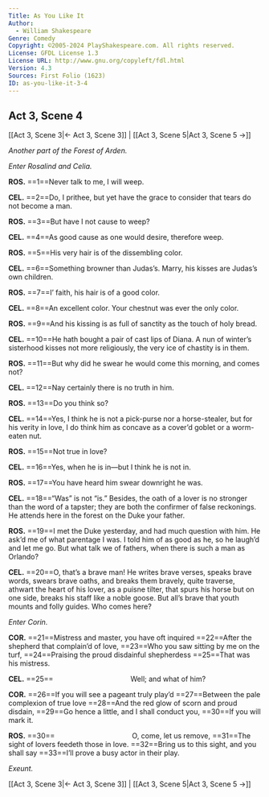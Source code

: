 ```yaml
---
Title: As You Like It
Author: 
  - William Shakespeare
Genre: Comedy
Copyright: ©2005-2024 PlayShakespeare.com. All rights reserved.
License: GFDL License 1.3
License URL: http://www.gnu.org/copyleft/fdl.html
Version: 4.3
Sources: First Folio (1623)
ID: as-you-like-it-3-4
---
```


## Act 3, Scene 4
[[Act 3, Scene 3|← Act 3, Scene 3]] | [[Act 3, Scene 5|Act 3, Scene 5 →]]

*Another part of the Forest of Arden.*

*Enter Rosalind and Celia.*

**ROS.**
==1==Never talk to me, I will weep.

**CEL.**
==2==Do, I prithee, but yet have the grace to consider that tears do not become a man.

**ROS.**
==3==But have I not cause to weep?

**CEL.**
==4==As good cause as one would desire, therefore weep.

**ROS.**
==5==His very hair is of the dissembling color.

**CEL.**
==6==Something browner than Judas’s. Marry, his kisses are Judas’s own children.

**ROS.**
==7==I’ faith, his hair is of a good color.

**CEL.**
==8==An excellent color. Your chestnut was ever the only color.

**ROS.**
==9==And his kissing is as full of sanctity as the touch of holy bread.

**CEL.**
==10==He hath bought a pair of cast lips of Diana. A nun of winter’s sisterhood kisses not more religiously, the very ice of chastity is in them.

**ROS.**
==11==But why did he swear he would come this morning, and comes not?

**CEL.**
==12==Nay certainly there is no truth in him.

**ROS.**
==13==Do you think so?

**CEL.**
==14==Yes, I think he is not a pick-purse nor a horse-stealer, but for his verity in love, I do think him as concave as a cover’d goblet or a worm-eaten nut.

**ROS.**
==15==Not true in love?

**CEL.**
==16==Yes, when he is in—but I think he is not in.

**ROS.**
==17==You have heard him swear downright he was.

**CEL.**
==18==“Was” is not “is.” Besides, the oath of a lover is no stronger than the word of a tapster; they are both the confirmer of false reckonings. He attends here in the forest on the Duke your father.

**ROS.**
==19==I met the Duke yesterday, and had much question with him. He ask’d me of what parentage I was. I told him of as good as he, so he laugh’d and let me go. But what talk we of fathers, when there is such a man as Orlando?

**CEL.**
==20==O, that’s a brave man! He writes brave verses, speaks brave words, swears brave oaths, and breaks them bravely, quite traverse, athwart the heart of his lover, as a puisne tilter, that spurs his horse but on one side, breaks his staff like a noble goose. But all’s brave that youth mounts and folly guides. Who comes here?

*Enter Corin.*

**COR.**
==21==Mistress and master, you have oft inquired
==22==After the shepherd that complain’d of love,
==23==Who you saw sitting by me on the turf,
==24==Praising the proud disdainful shepherdess
==25==That was his mistress.

**CEL.**
==25==           Well; and what of him?

**COR.**
==26==If you will see a pageant truly play’d
==27==Between the pale complexion of true love
==28==And the red glow of scorn and proud disdain,
==29==Go hence a little, and I shall conduct you,
==30==If you will mark it.

**ROS.**
==30==           O, come, let us remove,
==31==The sight of lovers feedeth those in love.
==32==Bring us to this sight, and you shall say
==33==I’ll prove a busy actor in their play.

*Exeunt.*

[[Act 3, Scene 3|← Act 3, Scene 3]] | [[Act 3, Scene 5|Act 3, Scene 5 →]]